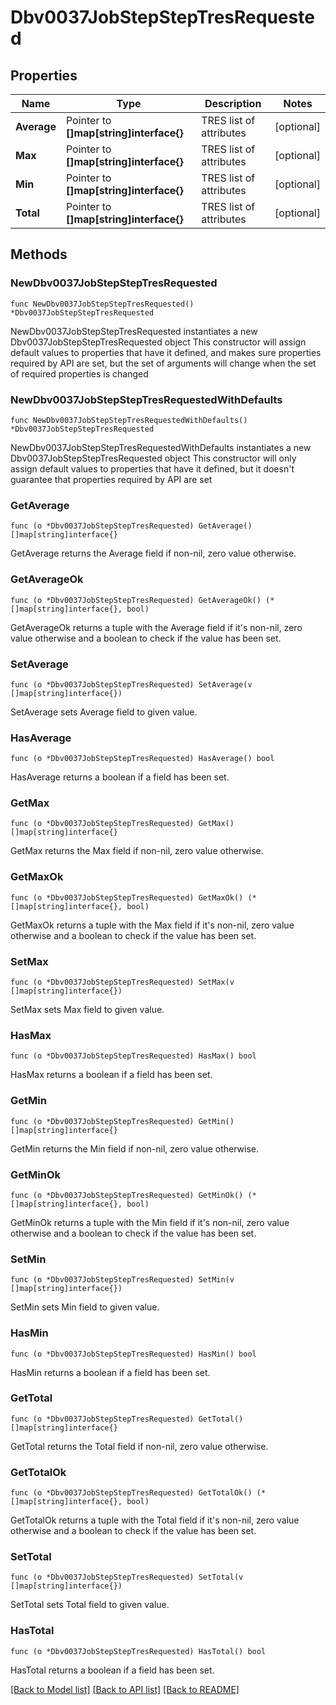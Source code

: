 # Dbv0037JobStepStepTresRequested

## Properties

Name | Type | Description | Notes
------------ | ------------- | ------------- | -------------
**Average** | Pointer to **[]map[string]interface{}** | TRES list of attributes | [optional] 
**Max** | Pointer to **[]map[string]interface{}** | TRES list of attributes | [optional] 
**Min** | Pointer to **[]map[string]interface{}** | TRES list of attributes | [optional] 
**Total** | Pointer to **[]map[string]interface{}** | TRES list of attributes | [optional] 

## Methods

### NewDbv0037JobStepStepTresRequested

`func NewDbv0037JobStepStepTresRequested() *Dbv0037JobStepStepTresRequested`

NewDbv0037JobStepStepTresRequested instantiates a new Dbv0037JobStepStepTresRequested object
This constructor will assign default values to properties that have it defined,
and makes sure properties required by API are set, but the set of arguments
will change when the set of required properties is changed

### NewDbv0037JobStepStepTresRequestedWithDefaults

`func NewDbv0037JobStepStepTresRequestedWithDefaults() *Dbv0037JobStepStepTresRequested`

NewDbv0037JobStepStepTresRequestedWithDefaults instantiates a new Dbv0037JobStepStepTresRequested object
This constructor will only assign default values to properties that have it defined,
but it doesn't guarantee that properties required by API are set

### GetAverage

`func (o *Dbv0037JobStepStepTresRequested) GetAverage() []map[string]interface{}`

GetAverage returns the Average field if non-nil, zero value otherwise.

### GetAverageOk

`func (o *Dbv0037JobStepStepTresRequested) GetAverageOk() (*[]map[string]interface{}, bool)`

GetAverageOk returns a tuple with the Average field if it's non-nil, zero value otherwise
and a boolean to check if the value has been set.

### SetAverage

`func (o *Dbv0037JobStepStepTresRequested) SetAverage(v []map[string]interface{})`

SetAverage sets Average field to given value.

### HasAverage

`func (o *Dbv0037JobStepStepTresRequested) HasAverage() bool`

HasAverage returns a boolean if a field has been set.

### GetMax

`func (o *Dbv0037JobStepStepTresRequested) GetMax() []map[string]interface{}`

GetMax returns the Max field if non-nil, zero value otherwise.

### GetMaxOk

`func (o *Dbv0037JobStepStepTresRequested) GetMaxOk() (*[]map[string]interface{}, bool)`

GetMaxOk returns a tuple with the Max field if it's non-nil, zero value otherwise
and a boolean to check if the value has been set.

### SetMax

`func (o *Dbv0037JobStepStepTresRequested) SetMax(v []map[string]interface{})`

SetMax sets Max field to given value.

### HasMax

`func (o *Dbv0037JobStepStepTresRequested) HasMax() bool`

HasMax returns a boolean if a field has been set.

### GetMin

`func (o *Dbv0037JobStepStepTresRequested) GetMin() []map[string]interface{}`

GetMin returns the Min field if non-nil, zero value otherwise.

### GetMinOk

`func (o *Dbv0037JobStepStepTresRequested) GetMinOk() (*[]map[string]interface{}, bool)`

GetMinOk returns a tuple with the Min field if it's non-nil, zero value otherwise
and a boolean to check if the value has been set.

### SetMin

`func (o *Dbv0037JobStepStepTresRequested) SetMin(v []map[string]interface{})`

SetMin sets Min field to given value.

### HasMin

`func (o *Dbv0037JobStepStepTresRequested) HasMin() bool`

HasMin returns a boolean if a field has been set.

### GetTotal

`func (o *Dbv0037JobStepStepTresRequested) GetTotal() []map[string]interface{}`

GetTotal returns the Total field if non-nil, zero value otherwise.

### GetTotalOk

`func (o *Dbv0037JobStepStepTresRequested) GetTotalOk() (*[]map[string]interface{}, bool)`

GetTotalOk returns a tuple with the Total field if it's non-nil, zero value otherwise
and a boolean to check if the value has been set.

### SetTotal

`func (o *Dbv0037JobStepStepTresRequested) SetTotal(v []map[string]interface{})`

SetTotal sets Total field to given value.

### HasTotal

`func (o *Dbv0037JobStepStepTresRequested) HasTotal() bool`

HasTotal returns a boolean if a field has been set.


[[Back to Model list]](../README.md#documentation-for-models) [[Back to API list]](../README.md#documentation-for-api-endpoints) [[Back to README]](../README.md)


